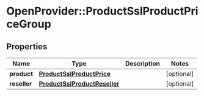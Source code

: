 # OpenProvider::ProductSslProductPriceGroup

## Properties
Name | Type | Description | Notes
------------ | ------------- | ------------- | -------------
**product** | [**ProductSslProductPrice**](ProductSslProductPrice.md) |  | [optional] 
**reseller** | [**ProductSslProductReseller**](ProductSslProductReseller.md) |  | [optional] 

